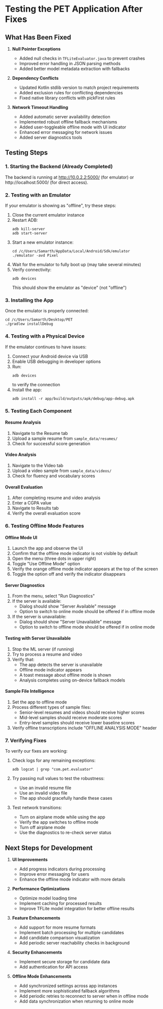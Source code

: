 # Testing the PET Application After Fixes

## What Has Been Fixed

1. **Null Pointer Exceptions**

    - Added null checks in `TFLiteEvaluator.java` to prevent crashes
    - Improved error handling in JSON parsing methods
    - Added better model metadata extraction with fallbacks

2. **Dependency Conflicts**
    - Updated Kotlin stdlib version to match project requirements
    - Added exclusion rules for conflicting dependencies
    - Fixed native library conflicts with pickFirst rules
3. **Network Timeout Handling**
    - Added automatic server availability detection
    - Implemented robust offline fallback mechanisms
    - Added user-toggleable offline mode with UI indicator
    - Enhanced error messaging for network issues
    - Added server diagnostics tools

## Testing Steps

### 1. Starting the Backend (Already Completed)

The backend is running at http://10.0.2.2:5000/ (for emulator) or http://localhost:5000/ (for direct access).

### 2. Testing with an Emulator

If your emulator is showing as "offline", try these steps:

1. Close the current emulator instance
2. Restart ADB:
    ```
    adb kill-server
    adb start-server
    ```
3. Start a new emulator instance:
    ```
    cd /c/Users/Samarth/AppData/Local/Android/Sdk/emulator
    ./emulator -avd Pixel
    ```
4. Wait for the emulator to fully boot up (may take several minutes)
5. Verify connectivity:
    ```
    adb devices
    ```
    This should show the emulator as "device" (not "offline")

### 3. Installing the App

Once the emulator is properly connected:

```
cd /c/Users/Samarth/Desktop/PET
./gradlew installDebug
```

### 4. Testing with a Physical Device

If the emulator continues to have issues:

1. Connect your Android device via USB
2. Enable USB debugging in developer options
3. Run:
    ```
    adb devices
    ```
    to verify the connection
4. Install the app:
    ```
    adb install -r app/build/outputs/apk/debug/app-debug.apk
    ```

### 5. Testing Each Component

#### Resume Analysis

1. Navigate to the Resume tab
2. Upload a sample resume from `sample_data/resumes/`
3. Check for successful score generation

#### Video Analysis

1. Navigate to the Video tab
2. Upload a video sample from `sample_data/videos/`
3. Check for fluency and vocabulary scores

#### Overall Evaluation

1. After completing resume and video analysis
2. Enter a CGPA value
3. Navigate to Results tab
4. Verify the overall evaluation score

### 6. Testing Offline Mode Features

#### Offline Mode UI

1. Launch the app and observe the UI
2. Confirm that the offline mode indicator is not visible by default
3. Open the menu (three dots in upper right)
4. Toggle "Use Offline Mode" option
5. Verify the orange offline mode indicator appears at the top of the screen
6. Toggle the option off and verify the indicator disappears

#### Server Diagnostics

1. From the menu, select "Run Diagnostics"
2. If the server is available:
    - Dialog should show "Server Available" message
    - Option to switch to online mode should be offered if in offline mode
3. If the server is unavailable:
    - Dialog should show "Server Unavailable" message
    - Option to switch to offline mode should be offered if in online mode

#### Testing with Server Unavailable

1. Stop the ML server (if running)
2. Try to process a resume and video
3. Verify that:
    - The app detects the server is unavailable
    - Offline mode indicator appears
    - A toast message about offline mode is shown
    - Analysis completes using on-device fallback models

#### Sample File Intelligence

1. Set the app to offline mode
2. Process different types of sample files:
    - Senior-level resumes and videos should receive higher scores
    - Mid-level samples should receive moderate scores
    - Entry-level samples should receive lower baseline scores
3. Verify offline transcriptions include "OFFLINE ANALYSIS MODE" header

### 7. Verifying Fixes

To verify our fixes are working:

1. Check logs for any remaining exceptions:

    ```
    adb logcat | grep "com.pet.evaluator"
    ```

2. Try passing null values to test the robustness:
    - Use an invalid resume file
    - Use an invalid video file
    - The app should gracefully handle these cases
3. Test network transitions:
    - Turn on airplane mode while using the app
    - Verify the app switches to offline mode
    - Turn off airplane mode
    - Use the diagnostics to re-check server status

## Next Steps for Development

1. **UI Improvements**

    - Add progress indicators during processing
    - Improve error messaging for users
    - Enhance the offline mode indicator with more details

2. **Performance Optimizations**

    - Optimize model loading time
    - Implement caching for processed results
    - Improve TFLite model integration for better offline results

3. **Feature Enhancements**

    - Add support for more resume formats
    - Implement batch processing for multiple candidates
    - Add candidate comparison visualization
    - Add periodic server reachability checks in background

4. **Security Enhancements**
    - Implement secure storage for candidate data
    - Add authentication for API access
5. **Offline Mode Enhancements**
    - Add synchronized settings across app instances
    - Implement more sophisticated fallback algorithms
    - Add periodic retries to reconnect to server when in offline mode
    - Add data synchronization when returning to online mode
